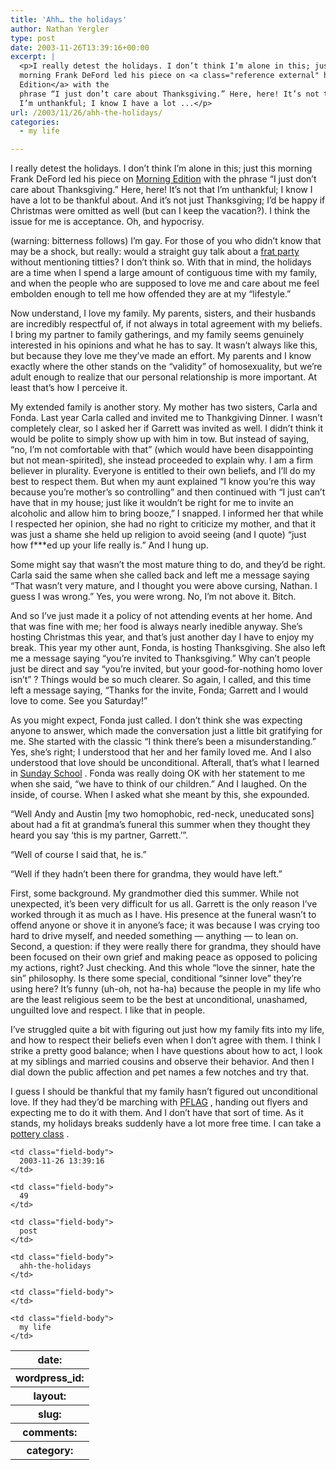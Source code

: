 ```yaml
---
title: 'Ahh… the holidays'
author: Nathan Yergler
type: post
date: 2003-11-26T13:39:16+00:00
excerpt: |
  <p>I really detest the holidays. I don’t think I’m alone in this; just this
  morning Frank DeFord led his piece on <a class="reference external" href="http://www.npr.org/programs/morning/index.html">Morning
  Edition</a> with the
  phrase “I just don’t care about Thanksgiving.” Here, here! It’s not that
  I’m unthankful; I know I have a lot ...</p>
url: /2003/11/26/ahh-the-holidays/
categories:
  - my life

---
```

I really detest the holidays. I don’t think I’m alone in this; just this morning Frank DeFord led his piece on [Morning Edition][1]  with the phrase “I just don’t care about Thanksgiving.” Here, here! It’s not that I’m unthankful; I know I have a lot to be thankful about. And it’s not just Thanksgiving; I’d be happy if Christmas were omitted as well (but can I keep the vacation?). I think the issue for me is acceptance. Oh, and hypocrisy.

(warning: bitterness follows) I’m gay. For those of you who didn’t know that may be a shock, but really: would a straight guy talk about a [frat party][2]  without mentioning titties? I don’t think so. With that in mind, the holidays are a time when I spend a large amount of contiguous time with my family, and when the people who are supposed to love me and care about me feel embolden enough to tell me how offended they are at my “lifestyle.”

Now understand, I love my family. My parents, sisters, and their husbands are incredibly respectful of, if not always in total agreement with my beliefs. I bring my partner to family gatherings, and my family seems genuinely interested in his opinions and what he has to say. It wasn’t always like this, but because they love me they’ve made an effort. My parents and I know exactly where the other stands on the “validity” of homosexuality, but we’re adult enough to realize that our personal relationship is more important. At least that’s how I perceive it.

My extended family is another story. My mother has two sisters, Carla and Fonda. Last year Carla called and invited me to Thankgiving Dinner. I wasn’t completely clear, so I asked her if Garrett was invited as well. I didn’t think it would be polite to simply show up with him in tow. But instead of saying, “no, I’m not comfortable with that” (which would have been disappointing but not mean-spirited), she instead proceeded to explain why. I am a firm believer in plurality. Everyone is entitled to their own beliefs, and I’ll do my best to respect them. But when my aunt explained “I know you’re this way because you’re mother’s so controlling” and then continued with “I just can’t have that in my house; just like it wouldn’t be right for me to invite an alcoholic and allow him to bring booze,” I snapped. I informed her that while I respected her opinion, she had no right to criticize my mother, and that it was just a shame she held up religion to avoid seeing (and I quote) “just how f\***ed up your life really is.” And I hung up.

Some might say that wasn’t the most mature thing to do, and they’d be right. Carla said the same when she called back and left me a message saying “That wasn’t very mature, and I thought you were above cursing, Nathan. I guess I was wrong.” Yes, you were wrong. No, I’m not above it. Bitch.

And so I’ve just made it a policy of not attending events at her home. And that was fine with me; her food is always nearly inedible anyway. She’s hosting Christmas this year, and that’s just another day I have to enjoy my break. This year my other aunt, Fonda, is hosting Thanksgiving. She also left me a message saying “you’re invited to Thanksgiving.” Why can’t people just be direct and say “you’re invited, but your good-for-nothing homo lover isn’t” ? Things would be so much clearer. So again, I called, and this time left a message saying, “Thanks for the invite, Fonda; Garrett and I would love to come. See you Saturday!”

As you might expect, Fonda just called. I don’t think she was expecting anyone to answer, which made the conversation just a little bit gratifying for me. She started with the classic “I think there’s been a misunderstanding.” Yes, she’s right; I understood that her and her family loved me. And I also understood that love should be unconditional. Afterall, that’s what I learned in [Sunday School][3] . Fonda was really doing <span class="caps">OK</span> with her statement to me when she said, “we have to think of our children.” And I laughed. On the inside, of course. When I asked what she meant by this, she expounded.

“Well Andy and Austin [my two homophobic, red-neck, uneducated sons] about had a fit at grandma’s funeral this summer when they thought they heard you say &#8216;this is my partner, Garrett.’”.

“Well of course I said that, he is.”

“Well if they hadn’t been there for grandma, they would have left.”

First, some background. My grandmother died this summer. While not unexpected, it’s been very difficult for us all. Garrett is the only reason I’ve worked through it as much as I have. His presence at the funeral wasn’t to offend anyone or shove it in anyone’s face; it was because I was crying too hard to drive myself, and needed something — anything — to lean on. Second, a question: if they were really there for grandma, they should have been focused on their own grief and making peace as opposed to policing my actions, right? Just checking. And this whole “love the sinner, hate the sin” philosophy. Is there some special, conditional “sinner love” they’re using here? It’s funny (uh-oh, not ha-ha) because the people in my life who are the least religious seem to be the best at unconditional, unashamed, unguilted love and respect. I like that in people.

I’ve struggled quite a bit with figuring out just how my family fits into my life, and how to respect their beliefs even when I don’t agree with them. I think I strike a pretty good balance; when I have questions about how to act, I look at my siblings and married cousins and observe their behavior. And then I dial down the public affection and pet names a few notches and try that.

I guess I should be thankful that my family hasn’t figured out unconditional love. If they had they’d be marching with [<span class="caps">PFLAG</span>][4] , handing out flyers and expecting me to do it with them. And I don’t have that sort of time. As it stands, my holidays breaks suddenly have a lot more free time. I can take a [pottery class][5] .

<table class="docutils field-list" frame="void" rules="none">
  <col class="field-name" /> <col class="field-body" /> <tr class="field">
    <th class="field-name">
      date:
    </th>

    <td class="field-body">
      2003-11-26 13:39:16
    </td>
  </tr>

  <tr class="field">
    <th class="field-name">
      wordpress_id:
    </th>

    <td class="field-body">
      49
    </td>
  </tr>

  <tr class="field">
    <th class="field-name">
      layout:
    </th>

    <td class="field-body">
      post
    </td>
  </tr>

  <tr class="field">
    <th class="field-name">
      slug:
    </th>

    <td class="field-body">
      ahh-the-holidays
    </td>
  </tr>

  <tr class="field">
    <th class="field-name">
      comments:
    </th>

    <td class="field-body">
    </td>
  </tr>

  <tr class="field">
    <th class="field-name">
      category:
    </th>

    <td class="field-body">
      my life
    </td>
  </tr>
</table>

 [1]: http://www.npr.org/programs/morning/index.html
 [2]: http://www.yergler.net/averages/archives/2003/11/23/im_too_old_for_this
 [3]: http://www.apostolicchristian.org/
 [4]: http://pflag.org/
 [5]: http://margaretcho.com/